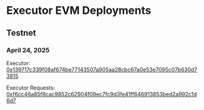 # Executor EVM Deployments

## Testnet

### April 24, 2025

Executor: [0x139717c339f08af674be77143507a905aa28cbc67a0e53e7095c07b630d73815](https://explorer.aptoslabs.com/account/0x139717c339f08af674be77143507a905aa28cbc67a0e53e7095c07b630d73815/modules/packages/executor?network=testnet)

Executor Requests: [0xf6cc46a85f8cac9852c62904f09ec7fc9d3fe41ff646913853bed2a992c1d6d7](https://explorer.aptoslabs.com/account/0xf6cc46a85f8cac9852c62904f09ec7fc9d3fe41ff646913853bed2a992c1d6d7/modules/packages/executor_requests?network=testnet)
